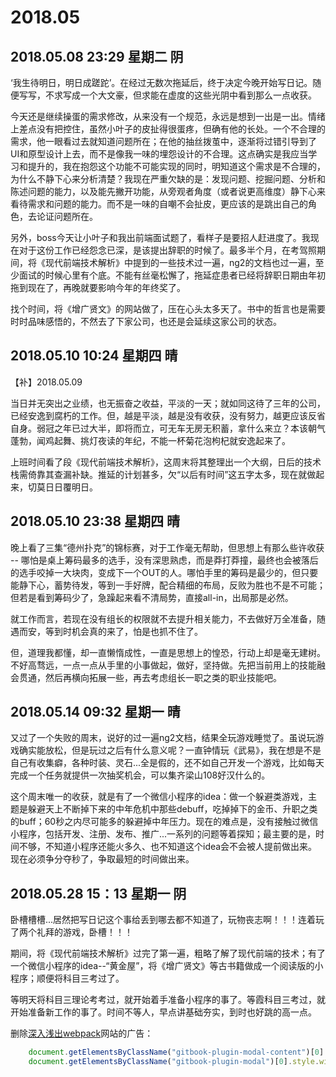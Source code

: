 # 2018.05

## 2018.05.08 23:29 星期二 阴

‘我生待明日，明日成蹉跎’。在经过无数次拖延后，终于决定今晚开始写日记。随便写写，不求写成一个大文豪，但求能在虚度的这些光阴中看到那么一点收获。

今天还是继续操蛋的需求修改，从来没有一个规范，永远是想到一出是一出。情绪上差点没有把控住，虽然小叶子的皮扯得很蛋疼，但确有他的长处。一个不合理的需求，他一眼看过去就知道问题所在；在他的抽丝拨茧中，逐渐将过错引导到了UI和原型设计上去，而不是像我一味的埋怨设计的不合理。这点确实是我应当学习和提升的，我在抱怨这个功能不可能实现的同时，明知道这个需求是不合理的，为什么不静下心来分析清楚？我现在严重欠缺的是：发现问题、挖掘问题、分析和陈述问题的能力，以及能先撇开功能，从旁观者角度（或者说更高维度）静下心来看待需求和问题的能力。而不是一味的自嘲不会扯皮，更应该的是跳出自己的角色，去论证问题所在。

另外，boss今天让小叶子和我出前端面试题了，看样子是要招人赶进度了。我现在对于这份工作已经怨念已深，是该提出辞职的时候了。最多半个月，在考驾照期间，将《现代前端技术解析》中提到的一些技术过一遍，ng2的文档也过一遍，至少面试的时候心里有个底。不能有丝毫松懈了，拖延症患者已经将辞职日期由年初拖到现在了，再晚就要影响今年的年终奖了。

找个时间，将《增广贤文》的网站做了，压在心头太多天了。书中的哲言也是需要时时品味感悟的，不然去了下家公司，也还是会延续这家公司的状态。

## 2018.05.10 10:24 星期四 晴

【补】2018.05.09

当日并无突出之业绩，也无振奋之收益，平淡的一天；就如同这待了三年的公司，已经安逸到腐朽的工作。但，越是平淡，越是没有收获，没有努力，越更应该反省自身。弱冠之年已过大半，即将而立，可无车无房无积蓄，拿什么来立？本该朝气蓬勃，闻鸡起舞、挑灯夜读的年纪，不能一杯菊花泡枸杞就安逸起来了。

上班时间看了段《现代前端技术解析》，这周末将其整理出一个大纲，日后的技术栈需倚靠其查漏补缺。推延的计划甚多，欠“以后有时间”这五字太多，现在就做起来，切莫日日覆明日。

## 2018.05.10 23:38 星期四 晴

晚上看了三集“德州扑克”的锦标赛，对于工作毫无帮助，但思想上有那么些许收获 -- 哪怕是桌上筹码最多的选手，没有深思熟虑，而是莽打莽撞，最终也会被落后的选手咬掉一大块肉，变成下一个OUT的人。哪怕手里的筹码是最少的，但只要能静下心，蓄势待发，等到一手好牌，配合精细的布局，反败为胜也不是不可能；但若是看到筹码少了，急躁起来看不清局势，直接all-in，出局那是必然。

就工作而言，若现在没有组长的权限就不去提升相关能力，不去做好万全准备，随遇而安，等到时机会真的来了，怕是也抓不住了。

但，道理我都懂，却一直懒惰成性，一直是思想上的惶恐，行动上却是毫无建树。不好高骛远，一点一点从手里的小事做起，做好，坚持做。先把当前用上的技能融会贯通，然后再横向拓展一些，再去考虑组长一职之类的职业技能吧。

## 2018.05.14 09:32 星期一 晴

又过了一个失败的周末，说好的过一遍ng2文档，结果全玩游戏睡觉了。虽说玩游戏确实能放松，但是玩过之后有什么意义呢？一直钟情玩《武易》，我在想是不是自己有收集癖，各种时装、灵石...全是假的，还不如自己开发一个游戏，比如每天完成一个任务就提供一次抽奖机会，可以集齐梁山108好汉什么的。

这个周末唯一的收获，就是有了一个微信小程序的idea：做一个躲避类游戏，主题是躲避天上不断掉下来的中年危机中那些debuff，吃掉掉下的金币、升职之类的buff；60秒之内尽可能多的躲避掉中年压力。现在的难点是，没有接触过微信小程序，包括开发、注册、发布、推广...一系列的问题等着探知；最主要的是，时间不够，不知道小程序还能火多久、也不知道这个idea会不会被人提前做出来。现在必须争分夺秒了，争取最短的时间做出来。

## 2018.05.28 15：13 星期一 阴

卧槽槽槽...居然把写日记这个事给丢到哪去都不知道了，玩物丧志啊！！！连着玩了两个礼拜的游戏，卧槽！！！

期间，将《现代前端技术解析》过完了第一遍，粗略了解了现代前端的技术；有了一个微信小程序的idea--“黄金屋”，将《增广贤文》等古书籍做成一个阅读版的小程序；顺便将科目三考过了。

等明天将科目三理论考考过，就开始着手准备小程序的事了。等霞科目三考过，就开始准备新工作的事了。时间不等人，早点讲基础夯实，到时也好跳的高一点。

删除[深入浅出webpack](http://webpack.wuhaolin.cn)网站的广告：

```js
    document.getElementsByClassName("gitbook-plugin-modal-content")[0].remove();
    document.getElementsByClassName("gitbook-plugin-modal")[0].style.width='0px';
```